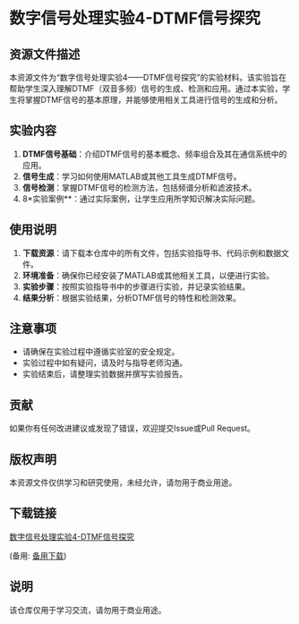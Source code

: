 # 数字信号处理实验4-DTMF信号探究

## 资源文件描述

本资源文件为“数字信号处理实验4——DTMF信号探究”的实验材料。该实验旨在帮助学生深入理解DTMF（双音多频）信号的生成、检测和应用。通过本实验，学生将掌握DTMF信号的基本原理，并能够使用相关工具进行信号的生成和分析。

## 实验内容

1. **DTMF信号基础**：介绍DTMF信号的基本概念、频率组合及其在通信系统中的应用。
2. **信号生成**：学习如何使用MATLAB或其他工具生成DTMF信号。
3. **信号检测**：掌握DTMF信号的检测方法，包括频谱分析和滤波技术。
4. 8*实验案例**：通过实际案例，让学生应用所学知识解决实际问题。

## 使用说明

1. **下载资源**：请下载本仓库中的所有文件，包括实验指导书、代码示例和数据文件。
2. **环境准备**：确保你已经安装了MATLAB或其他相关工具，以便进行实验。
3. **实验步骤**：按照实验指导书中的步骤进行实验，并记录实验结果。
4. **结果分析**：根据实验结果，分析DTMF信号的特性和检测效果。

## 注意事项

- 请确保在实验过程中遵循实验室的安全规定。
- 实验过程中如有疑问，请及时与指导老师沟通。
- 实验结束后，请整理实验数据并撰写实验报告。

## 贡献

如果你有任何改进建议或发现了错误，欢迎提交Issue或Pull Request。

## 版权声明

本资源文件仅供学习和研究使用，未经允许，请勿用于商业用途。

## 下载链接
[数字信号处理实验4-DTMF信号探究](https://pan.quark.cn/s/10372c77eded) 

(备用: [备用下载](https://pan.baidu.com/s/1fBAxvjSFM2Aq9eZHsLPfQQ?pwd=1234))

## 说明

该仓库仅用于学习交流，请勿用于商业用途。
